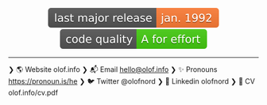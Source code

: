 <p align="center">
    <img src="https://raw.githubusercontent.com/olof-nord/olof-nord/master/badges/release.svg">
    <img src="https://raw.githubusercontent.com/olof-nord/olof-nord/master/badges/quality.svg">
</p>

---

❯ 🌎 Website           olof.info
❯ 📬 Email             hello@olof.info
❯ ✨ Pronouns          https://pronoun.is/he
❯ 🐦 Twitter           @olofnord
❯ 📰 Linkedin          olofnord
❯ 👔 CV                olof.info/cv.pdf
